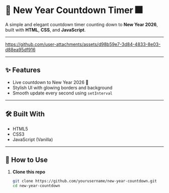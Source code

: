 # 🎉 New Year Countdown Timer 🎆

A simple and elegant countdown timer counting down to **New Year 2026**, built with **HTML**, **CSS**, and **JavaScript**.

---

https://github.com/user-attachments/assets/d98b59e7-3d84-4833-8e03-d88ea95df916

---

## ✨ Features

- Live countdown to New Year 2026 🎊
- Stylish UI with glowing borders and background
- Smooth update every second using `setInterval`

---

## 🛠️ Built With

- HTML5
- CSS3
- JavaScript (Vanilla)

---

## 🚀 How to Use

1. **Clone this repo**
   ```bash
   git clone https://github.com/yourusername/new-year-countdown.git
   cd new-year-countdown

